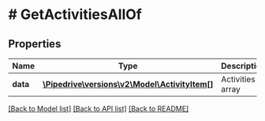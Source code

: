 # # GetActivitiesAllOf

## Properties

Name | Type | Description | Notes
------------ | ------------- | ------------- | -------------
**data** | [**\Pipedrive\versions\v2\Model\ActivityItem[]**](ActivityItem.md) | Activities array | [optional]

[[Back to Model list]](../README.md#documentation-for-models) [[Back to API list]](../README.md#documentation-for-api-endpoints) [[Back to README]](../README.md)
